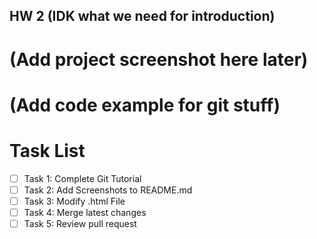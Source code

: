 ## HW 2 (IDK what we need for introduction)

# (Add project screenshot here later)

# (Add code example for git stuff)

# Task List
- [ ] Task 1: Complete Git Tutorial
- [ ] Task 2: Add Screenshots to README.md
- [ ] Task 3: Modify .html File
- [ ] Task 4: Merge latest changes
- [ ] Task 5: Review pull request
